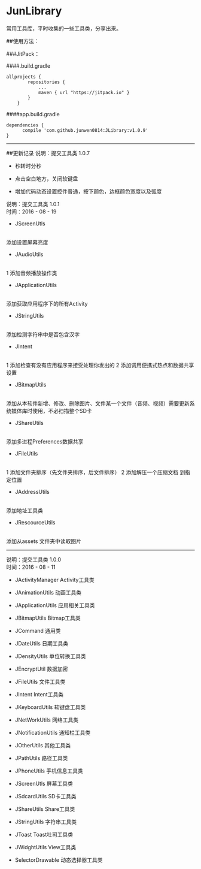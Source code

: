 # JunLibrary
常用工具库，平时收集的一些工具类，分享出来。


##使用方法：

###JitPack：

####.build.gradle
```
allprojects {
		repositories {
			...
			maven { url "https://jitpack.io" }
		}
	}
```
####app.build.gradle
```
dependencies {
      compile 'com.github.junwen0814:JLibrary:v1.0.9'
}
```

-------------------------------------------------------------------
##更新记录
说明：提交工具类 1.0.7

* 秒转时分秒

* 点击空白地方，关闭软键盘

* 增加代码动态设置控件普通，按下颜色，边框颜色宽度以及弧度

说明：提交工具类 1.0.1
</br>
时间：2016 - 08 - 19 

* JScreenUtls
</br>
添加设置屏幕亮度 

* JAudioUtils
</br>
1 添加音频播放操作类

* JApplicationUtils
</br>
添加获取应用程序下的所有Activity

* JStringUtils
</br>
添加检测字符串中是否包含汉字

* JIntent
</br>
1 添加检查有没有应用程序来接受处理你发出的 2 添加调用便携式热点和数据共享设置

* JBitmapUtils
</br>
添加从本软件新增、修改、删除图片、文件某一个文件（音频、视频）需要更新系统媒体库时使用，不必扫描整个SD卡

* JShareUtils
</br>
添加多进程Preferences数据共享

* JFileUtils
</br>
1 添加文件夹排序（先文件夹排序，后文件排序） 2 添加解压一个压缩文档 到指定位置

* JAddressUtils
</br>
添加地址工具类

* JRescourceUtils
</br>
添加从assets 文件夹中读取图片

-----------------------------------------------------------------------------------------------------------------------------
说明：提交工具类 1.0.0
</br>
时间：2016 - 08 - 11 

* JActivityManager Activity工具类

* JAnimationUtils 动画工具类

* JApplicationUtils 应用相关工具类

* JBitmapUtils  Bitmap工具类

* JCommand 通用类

* JDateUtils  日期工具类

* JDensityUtils 单位转换工具类

* JEncryptUtil 数据加密

* JFileUtils  文件工具类

* JIntent Intent工具类

* JKeyboardUtils 软键盘工具类

* JNetWorkUtils 网络工具类

* JNotificationUtils 通知栏工具类

* JOtherUtils 其他工具类

* JPathUtils 路径工具类

* JPhoneUtils 手机信息工具类

* JScreenUtls 屏幕工具类

* JSdcardUtils SD卡工具类

* JShareUtils Share工具类

* JStringUtils 字符串工具类

* JToast Toast吐司工具类

* JWidghtUtils View工具类

* SelectorDrawable 动态选择器工具类

